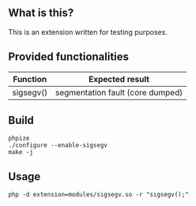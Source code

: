 ## What is this?

This is an extension written for testing purposes.


## Provided functionalities

| Function  | Expected result                  |
|-----------|----------------------------------|
| sigsegv() | segmentation fault (core dumped) |


## Build

```
phpize
./configure --enable-sigsegv
make -j
```

## Usage

```
php -d extension=modules/sigsegv.so -r "sigsegv();"
```
